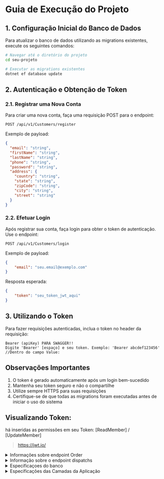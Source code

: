 # Guia de Execução do Projeto

## 1. Configuração Inicial do Banco de Dados

Para atualizar o banco de dados utilizando as migrations existentes, execute os seguintes comandos:

```bash
# Navegar até o diretório do projeto
cd seu-projeto

# Executar as migrations existentes
dotnet ef database update
```

## 2. Autenticação e Obtenção de Token

### 2.1. Registrar uma Nova Conta

Para criar uma nova conta, faça uma requisição POST para o endpoint:

```http
POST /api/v1/Customers/register
```

Exemplo de payload:
```json
{
  "email": "string",
  "firstName": "string",
  "lastName": "string",
  "phone": "string",
  "password": "string",
  "address": {
    "country": "string",
    "state": "string",
    "zipCode": "string",
    "city": "string",
    "street": "string"
  }
}
```

### 2.2. Efetuar Login

Após registrar sua conta, faça login para obter o token de autenticação. Use o endpoint:

```http
POST /api/v1/Customers/login
```

Exemplo de payload:
```json
{
    "email": "seu.email@exemplo.com"
}
```

Resposta esperada:
```json
{
    "token": "seu_token_jwt_aqui"
}
```

## 3. Utilizando o Token

Para fazer requisições autenticadas, inclua o token no header da requisição:

```http
Bearer (apiKey) PARA SWAGGER!!
Digite 'Bearer' [espaço] e seu token. Exemplo: 'Bearer abcdef123456'
//Dentro do campo Value:
```

## Observações Importantes

1. O token é gerado automaticamente após um login bem-sucedido
2. Mantenha seu token seguro e não o compartilhe
3. Utilize sempre HTTPS para suas requisições
4. Certifique-se de que todas as migrations foram executadas antes de iniciar o uso do sistema

## Visualizando Token:
há inseridas as permissões em seu Token: [ReadMember] / [UpdateMember]
> https://jwt.io/

<details>
  <summary>Informações sobre endpoint Order</summary>

# Documentação dos Endpoints de Orders (Pedidos)

## Visão Geral
O endpoint Orders fornece operações completas de gerenciamento de pedidos no sistema Frenet.Logistic, permitindo criar, visualizar, atualizar status e excluir pedidos. Estes endpoints seguem o ciclo de vida de um pedido desde o processamento inicial até a entrega ou cancelamento.

## Endpoints Disponíveis

### 1. Listar Todos os Pedidos
**GET** `/api/v1/Orders`

Este endpoint retorna uma lista de todos os pedidos cadastrados no sistema.

**Resposta de Sucesso (200 OK):**
```json
[
  {
    "id": "3fa85f64-5717-4562-b3fc-2c963f66afa6",
    "dispatchId": "3fa85f64-5717-4562-b3fc-2c963f66afa6",
    "customerId": "3fa85f64-5717-4562-b3fc-2c963f66afa6",
    "status": "Processing",
    "createdOn": "2023-05-18T10:30:00Z",
    "shippingName": "PAC",
    "shippingPrice": "15.90"
  },
  // ...outros pedidos
]
```

### 2. Buscar Pedido por ID
**GET** `/api/v1/Orders/{id}`

Este endpoint retorna os detalhes de um pedido específico pelo seu ID.

**Resposta de Sucesso (200 OK):**
```json
{
  "id": "3fa85f64-5717-4562-b3fc-2c963f66afa6",
  "dispatchId": "3fa85f64-5717-4562-b3fc-2c963f66afa6",
  "customerId": "3fa85f64-5717-4562-b3fc-2c963f66afa6",
  "zipCodeFrom": "04001-000",
  "zipCodeTo": "01310-200",
  "createdOnUtc": "2023-05-18T10:30:00Z",
  "status": "Processing",
  "shippingName": "PAC",
  "shippingPrice": "15.90"
}
```

### 3. Processar Pedido
**POST** `/api/v1/Orders/process`

Este endpoint cria um novo pedido no sistema, iniciando seu ciclo de vida no status "Processing".

**Corpo da Requisição:**
```json
{
  "dispatchId": "3fa85f64-5717-4562-b3fc-2c963f66afa6",
  "customerId": "3fa85f64-5717-4562-b3fc-2c963f66afa6"
}
```

**Resposta de Sucesso (200 OK):**
```json
"3fa85f64-5717-4562-b3fc-2c963f66afa6"  // ID do pedido criado
```

### 4. Confirmar Pedido
**PUT** `/api/v1/Orders/confirm/{id}`

Este endpoint atualiza o status de um pedido para "Shipped" (Enviado).

**Resposta de Sucesso (200 OK):**
```json
{
  "isSuccess": true
}
```

### 5. Completar Pedido
**PUT** `/api/v1/Orders/complete/{id}`

Este endpoint atualiza o status de um pedido para "Delivered" (Entregue).

**Resposta de Sucesso (200 OK):**
```json
{
  "isSuccess": true
}
```

### 6. Cancelar Pedido
**PUT** `/api/v1/Orders/cancel/{id}`

Este endpoint atualiza o status de um pedido para "Cancelled" (Cancelado).

**Resposta de Sucesso (200 OK):**
```json
{
  "isSuccess": true
}
```

### 7. Excluir Pedido
**DELETE** `/api/v1/Orders/{id}`

Este endpoint exclui um pedido do sistema. Requer a permissão ReadMember.

**Resposta de Sucesso (200 OK):**
```json
{
  "isSuccess": true
}
```

## Ciclo de Vida de um Pedido
Os pedidos no sistema Frenet.Logistic seguem um ciclo de vida específico:

1. **Processing**: Estado inicial após a criação do pedido
2. **Shipped**: Pedido confirmado e enviado
3. **Delivered**: Pedido entregue ao destinatário
4. **Cancelled**: Pedido cancelado

As transições de estado seguem regras estritas:
- Um pedido só pode ser confirmado se estiver no estado "Processing"
- Um pedido só pode ser completado se estiver no estado "Shipped"
- Um pedido pode ser cancelado se ainda não estiver no estado "Delivered"

## Autenticação e Autorização
- A maioria dos endpoints está disponível para usuários autenticados
- A exclusão de pedidos requer a permissão específica ReadMember
- Para fazer requisições autenticadas, inclua o token JWT no header como: `Bearer <seu_token_jwt>`

## Integração com Outros Componentes
- Os pedidos estão associados a despachos (Dispatch) e clientes (Customer)
- O cálculo de preço de frete é realizado automaticamente através do ShippingPriceService
- As datas relevantes (criação, envio, entrega, cancelamento) são registradas automaticamente em cada transição de estado

## Possíveis Códigos de Erro
| Código | Descrição |
|--------|-----------|
| 400 | Bad Request: Dados inválidos ou transição de estado não permitida |
| 404 | Not Found: Pedido não encontrado |
| 401 | Unauthorized: Token de autenticação ausente ou inválido |

</details>

<details>
  <summary>Informação sobre o endpoint dispatchs</summary>


# Documentação do Endpoint Dispatchs

## Visão Geral
O endpoint Dispatchs fornece acesso aos dados de despachos disponíveis no sistema. Estes despachos contêm parâmetros físicos de pacotes que são utilizados para o cálculo de frete via API externa (MelhorEnvio) durante o processamento de pedidos.

## Endpoints Disponíveis

### 1. Listar Todos os Despachos

**GET** `/api/v1/Dispatchs`

Este endpoint retorna uma lista de todos os despachos cadastrados no sistema, incluindo suas dimensões e peso.

**Resposta de Sucesso (200 OK):**
```json
[
  {
    "id": "3fa85f64-5717-4562-b3fc-2c963f66afa6",
    "weight": 4.723,
    "height": 20,
    "width": 79,
    "length": 1
  },
  // ...outros despachos
]
```

### 2. Buscar Despacho por ID

**GET** `/api/v1/Dispatchs/{id}`

Este endpoint retorna os detalhes de um despacho específico pelo seu ID.

**Resposta de Sucesso (200 OK):**
```json
[
  {
    "id": "3fa85f64-5717-4562-b3fc-2c963f66afa6",
    "package": {
      "weight": 4.723,
      "height": 20,
      "width": 79,
      "length": 1
    }
  }
]
```

## Dados de Exemplo
O sistema utiliza a biblioteca Bogus para gerar automaticamente dados de despacho realistas que são carregados no banco de dados quando a aplicação é iniciada. Esta funcionalidade é implementada na classe `Seeding.cs`.

**Características dos Dados Gerados:**
- **Quantidade:** 10 despachos são gerados automaticamente
- **Dimensões:**
  - Altura: entre 1 e 105 cm
  - Largura: entre 1 e 105 cm
  - Comprimento: entre 1 e 105 cm
  - Soma das dimensões: limitada a 200 cm (restrição comum de transportadoras)
- **Peso:** entre 0.1 e 30.0 kg
- **Data de último despacho:** gerada aleatoriamente no último ano

## Uso no Cálculo de Frete
Os dados de despachos são utilizados pelo `ShippingPriceService` para calcular o preço do frete no momento da criação de um pedido. O serviço:

1. Recebe um objeto Dispatch selecionado pelo usuário
2. Obtém os CEPs de origem e destino (objeto ZipCode)
3. Realiza uma chamada à API externa MelhorEnvio para calcular o frete
4. Retorna detalhes do frete como o custo e o nome do serviço

Este processo ocorre automaticamente durante o fluxo de criação de pedidos, onde o preço do frete é calculado e associado ao pedido antes de sua finalização.

## Notas Importantes
- Os dados de despacho são essenciais para o cálculo preciso do frete
- A população automática do banco garante que o sistema sempre tenha opções de despacho disponíveis
- Para ambientes de produção, recomenda-se revisar e possivelmente ajustar os dados gerados automaticamente

---

  
</details>


<details>
  <summary>Especificaçoes do banco</summary>
  
## 1. Configuração Inicial do Banco de Dados

Para atualizar o banco de dados utilizando as migrations existentes, execute os seguintes comandos:

```bash
# Navegar até o diretório do projeto
cd seu-projeto

# Executar as migrations existentes
dotnet ef database update
```

## 2. Estrutura do Banco de Dados

O sistema utiliza as seguintes tabelas:

### Customers (Clientes)
| Campo | Tipo | Restrições |
|-------|------|------------|
| id | uniqueidentifier | Primary Key |
| first_name | nvarchar(200) | Not Null |
| last_name | nvarchar(200) | Not Null |
| email | nvarchar(450) | Not Null |
| address_country | nvarchar(max) | Not Null |
| address_state | nvarchar(max) | Not Null |
| address_zip_code | nvarchar(max) | Not Null |
| address_city | nvarchar(max) | Not Null |
| address_street | nvarchar(max) | Not Null |
| phone | nvarchar(15) | Not Null |

### Dispatchs (Despachos) 
| Campo | Tipo | Restrições |
|-------|------|------------|
| id | uniqueidentifier | Primary Key |
| last_dispatch_on_utc | datetime2 | Nullable |
| package_weight | float | Not Null |
| package_height | int | Not Null |
| package_width | int | Not Null |
| package_length | int | Not Null |

```html
O Banco Dispatchs é responsável por armazenar os dados de medidas e peso, que são parâmetros essenciais para a API que calcula o frete.
```

### Orders (Pedidos)
| Campo | Tipo | Restrições |
|-------|------|------------|
| id | uniqueidentifier | Primary Key |
| dispatch_id | uniqueidentifier | Foreign Key |
| customer_id | uniqueidentifier | Foreign Key |
| zip_code_from | nvarchar(max) | Not Null |
| zip_code_to | nvarchar(max) | Not Null |
| created_on_utc | datetime2 | Not Null |
| processing_on_utc | datetime2 | Not Null |
| shipped_on_utc | datetime2 | Not Null |
| delivered_on_utc | datetime2 | Not Null |
| cancelled_on_utc | datetime2 | Not Null |
| status | int | Not Null |
| shipping_name | nvarchar(100) | Nullable |
| shipping_price | nvarchar(100) | Nullable |

### Permissions (Permissões)
| Campo | Tipo | Restrições |
|-------|------|------------|
| id | int | Primary Key, Identity |
| name | nvarchar(max) | Not Null |

### Roles (Funções)
| Campo | Tipo | Restrições |
|-------|------|------------|
| id | int | Primary Key, Identity |
| name | nvarchar(max) | Not Null |

### Tabelas de Relacionamento

#### customer_role
| Campo | Tipo | Restrições |
|-------|------|------------|
| customers_id | uniqueidentifier | Primary Key, Foreign Key |
| roles_id | int | Primary Key, Foreign Key |

#### role_permission
| Campo | Tipo | Restrições |
|-------|------|------------|
| role_id | int | Primary Key, Foreign Key |
| permission_id | int | Primary Key, Foreign Key |

### Relações entre Tabelas

- **Orders → Customers**: Cada pedido está vinculado a um cliente
- **Orders → Dispatchs**: Cada pedido está vinculado a um despacho
- **customer_role**: Relacionamento N:N entre Customers e Roles
- **role_permission**: Relacionamento N:N entre Roles e Permissions

</details>

<details>
  <summary>Especificações das Camadas da Aplicação</summary>

# Frenet.Logistic.Api
A camada de API está organizada da seguinte forma:

```bash
Frenet.Logistic.API/
├── Controllers/                # Controladores REST organizados por domínio
│   ├── Customers/              # Endpoints relacionados a clientes
│   ├── Dispatches/             # Endpoints relacionados a despachos
│   └── Orders/                 # Endpoints relacionados a pedidos
├── Extensions/                 # Classes de extensão para configuração da aplicação
│   ├── ApplicationBuilder.cs   # Configurações do pipeline da aplicação
│   └── Seeding.cs              # Dados de inicialização para o ambiente de desenvolvimento
├── Middleware/                 # Middleware personalizado para processamento de requisições
│   ├── ExceptionHandlingMiddleware.cs    # Tratamento global de exceções
│   └── RequestContextLoggingMiddleware.cs  # Logging de contexto de requisições
├── OpenApi/                    # Configurações para documentação da API
│   └── SettingsSwagger.cs      # Configuração do Swagger/OpenAPI
├── Properties/                 # Configurações específicas da aplicação
├── Program.cs                  # Ponto de entrada da aplicação
└── appsettings.json            # Arquivo de configuração
```

<details>
  <summary>Funcionalidades Principais | Frenet.Logistic.API</summary>
  
  ## Middleware de Tratamento de Exceções
  O `ExceptionHandlingMiddleware` intercepta exceções lançadas durante o processamento de requisições e as transforma em respostas HTTP estruturadas:
  
  - Exceções de validação são transformadas em respostas **400 Bad Request**
  - Exceções não tratadas são transformadas em respostas **500 Internal Server Error**
  - Todas as exceções são registradas para fins de diagnóstico
  - As mensagens de erro são formatadas como um objeto `ProblemDetails` padrão
  
  ## Documentação OpenAPI
  A API é documentada usando o padrão OpenAPI através da configuração em `SettingsSwagger`:
  
  - Suporte a versionamento de API
  - Informações detalhadas sobre endpoints, parâmetros e respostas
  - Configuração de autenticação JWT para endpoints protegidos
  - Inclusão de comentários XML dos arquivos de código
  
  ## Segurança e Autenticação
  A API utiliza autenticação JWT (JSON Web Tokens) para proteger os endpoints:
  
  - Configuração de Bearer Token através do middleware de autenticação
  - Esquema de segurança documentado no Swagger para testes interativos
  - Suporte a autorização baseada em permissões
  
  ## Inicialização de Dados
  O `Seeding` fornece dados de exemplo para o ambiente de desenvolvimento:
  
  - Geração de dados realistas usando a biblioteca Bogus
  - Populamento inicial das tabelas de despacho com dimensões e pesos aleatórios
  - Inserção direta no banco de dados usando Dapper para melhor performance
  
  ## Configuração da Aplicação
  O `ApplicationBuilder` oferece métodos de extensão para configurar o pipeline de requisições HTTP:
  
  - `ApplyMigrations()`: Aplica migrações pendentes ao banco de dados
  - `UseCustomExceptionHandler()`: Adiciona o middleware de tratamento de exceções
  - Comentado: `UseRequestContextLogging()`: Para logging de contexto das requisições
  
  ## Versionamento da API
  A API suporta versionamento através de segmentos de URL (`v1`, `v2`, etc.):
  
  - Configuração centralizada do versionamento
  - Documentação diferenciada para cada versão
  - Indicação de versões obsoletas na documentação
</details>

# Frenet.Logistic.Application

A camada de Aplicação do projeto Frenet.Logistic atua como intermediária entre a camada de API e o Domínio, implementando os casos de uso da aplicação. Esta camada segue os princípios de Clean Architecture e utiliza o padrão CQRS (Command Query Responsibility Segregation) através do MediatR para separar operações de leitura e escrita.

```bash
Frenet.Logistic.Application/
├── Abstractions/              # Interfaces e abstrações
│   ├── Behaviors/             # Comportamentos do pipeline do MediatR
│   ├── Clock/                 # Abstrações relacionadas a tempo
│   ├── DataFactory/           # Factory para acesso a dados
│   ├── Email/                 # Serviços de e-mail
│   ├── Messaging/             # Interfaces para CQRS
├── Authentication/            # Serviços de autenticação
│   ├── IJwtProvider.cs        # Interface para geração de tokens JWT
├── Customers/                 # Casos de uso relacionados a clientes
│   ├── GetCustomerById/       # Consulta para obter cliente por ID
│   ├── LoginCustomer/         # Comando para autenticação de cliente
│   ├── RegisterCustomer/      # Comando para registro de cliente
├── Dispatchs/                 # Casos de uso relacionados a despachos
│   ├── GetAllDispatchs/       # Consulta para obter todos os despachos
│   ├── SearchDispatchs/       # Consulta para buscar despachos por critérios
├── Exceptions/                # Exceções específicas da aplicação
├── Extensions/                # Classes de extensão
├── Orders/                    # Casos de uso relacionados a pedidos
│   ├── CancelOrder/           # Comando para cancelar pedido
│   └── ...                    # Outros comandos e consultas
└── DependencyInjection.cs     # Configuração de injeção de dependência
```

<details>
    <summary>Componentes Principais</summary>

## Padrão CQRS
O projeto implementa o padrão CQRS através dos seguintes componentes:

- **Comandos**: Operações que modificam o estado do sistema, retornando `Result<T>` ou `Result`
- **Consultas**: Operações somente leitura que retornam dados, retornando `Result<T>`
- **Manipuladores**: Classes responsáveis por processar comandos e consultas

Exemplo de um comando:
```csharp
public sealed record RegisterCustomerCommand(
    string Email, 
    string FirstName,
    string LastName,
    string Phone,
    string Password,
    Address Address) : ICommand<Guid>;
```

Exemplo de uma consulta:
```csharp
public sealed record GetAllDispatchsQuery() : IQuery<IReadOnlyList<GetAllDispatchsResponse>>;
```

## Pipeline de Comportamentos

O projeto utiliza o conceito de Behaviors do MediatR para implementar funcionalidades transversais:

- **ValidationBehavior**: Valida comandos e consultas usando FluentValidation antes da execução
- **LoggingBehavior**: Registra logs de entrada e saída para cada comando e consulta

Estes comportamentos são registrados no pipeline do MediatR no arquivo `DependencyInjection.cs`:

```csharp
services.AddMediatR(configuration =>
{
    configuration.RegisterServicesFromAssembly(typeof(DependencyInjection).Assembly);
    configuration.AddOpenBehavior(typeof(LoggingBehavior<,>));
    configuration.AddOpenBehavior(typeof(ValidationBehavior<,>));
});
```

## Validação de Dados

A validação é implementada usando FluentValidation e integrada através do `ValidationBehavior`:

- O `ValidationBehavior` intercepta as requisições.
- Executa todas as validações aplicáveis ao tipo de requisição.
- Se encontrar erros, lança uma `ValidationException` com a lista de erros.
- A exceção é capturada na camada de API e transformada em uma resposta HTTP 400.

## Autenticação

A camada de aplicação define contratos para autenticação:

- **IJwtProvider**: Interface para geração de tokens JWT.
- **LoginCustomerCommand/Handler**: Implementa a lógica de autenticação.

## DTOs e Mapeamentos

A camada define DTOs (Data Transfer Objects) para comunicação entre as camadas:

- **Command/Query**: Dados de entrada para os casos de uso.
- **Response**: Dados de saída retornados para a camada de API.

### Exemplo:
```csharp
public sealed class DispatchResponse
{
    public Guid Id { get; init; }
    public PackageParamsResponse Package { get; set; }
}
```

## Tratamento de Erros e Resultados

A camada utiliza o tipo `Result<T>` do domínio para encapsular resultados e erros:

- **Sucesso**: `Result.Success(value)`
- **Falha**: `Result.Failure<T>(error)`

Este padrão permite o tratamento de erros de forma elegante sem uso excessivo de exceções.

## Casos de Uso Principais

### Clientes
- **RegisterCustomer**: Registra um novo cliente no sistema
- **LoginCustomer**: Autentica um cliente e retorna um token JWT
- **GetCustomerById**: Obtém detalhes de um cliente por ID

### Despachos
- **GetAllDispatchs**: Lista todos os despachos disponíveis
- **SearchDispatchs**: Busca despachos com base em critérios específicos

### Pedidos
- **CancelOrder**: Cancela um pedido existente
- **CompleteOrder**: Marca um pedido como concluído

### Tecnologias Utilizadas
- **MediatR**: Para implementação do padrão CQRS e Mediator
- **FluentValidation**: Para validação de dados de entrada
- **Dapper**: Para consultas SQL otimizadas em algumas operações
- **JWT**: Para autenticação baseada em tokens

### Integração com Outras Camadas
- **API**: Recebe requisições HTTP e as traduz em comandos/consultas
- **Domínio**: Contém as regras de negócio e entidades
- **Infraestrutura**: Implementa interfaces definidas na aplicação

Esta arquitetura garante uma separação clara de responsabilidades e facilita a manutenção e testabilidade do sistema.
</details>

# Frenet.Logistic.Domain

A camada de domínio do projeto Frenet.Logistic implementa os conceitos centrais do negócio e contém as regras mais importantes da aplicação, seguindo os princípios da Arquitetura Limpa (Clean Architecture) e do Domain-Driven Design (DDD), Dominio Rico!

```bash
Frenet.Logistic.Domain/
├── Abstractions/           # Classes e interfaces base
│   ├── Entity.cs           # Classe base para entidades
│   ├── Error.cs            # Representação de erros de domínio
│   ├── IDomainEvent.cs     # Interface para eventos de domínio
│   ├── IUnitOfWork.cs      # Abstração para transações atômicas
│   └── Result.cs           # Padrão para encapsulamento de resultados
├── Customers/              # Agregado de Cliente
│   ├── Address.cs          # Objeto de valor para endereço
│   ├── Customer.cs         # Entidade raiz do agregado
│   ├── CustomerErrors.cs   # Erros específicos de cliente
│   ├── Email.cs            # Objeto de valor para email
│   ├── FirstName.cs        # Objeto de valor para nome
│   ├── ICustomerRepository.cs  # Interface de repositório
│   ├── LastName.cs         # Objeto de valor para sobrenome
│   ├── Permission.cs       # Objeto de valor para permissões
│   ├── Phone.cs            # Objeto de valor para telefone
│   ├── Role.cs             # Entidade para função/papel
│   └── RolePermission.cs   # Relação entre função e permissão
├── Dispatchs/              # Agregado de Despacho
│   ├── Dispatch.cs         # Entidade raiz do agregado
│   ├── IDispatchRepository.cs  # Interface de repositório
│   └── PackageParams.cs    # Objeto de valor para parâmetros do pacote
├── Enums/                  # Enumerações do sistema
│   └── Permission.cs       # Enumeração de permissões
├── Orders/                 # Agregado de Pedido
│   ├── IOrderRepository.cs # Interface de repositório
│   ├── Order.cs            # Entidade raiz do agregado
│   ├── OrderErrors.cs      # Erros específicos de pedido
│   └── ShippingPriceService.cs  # Serviço de cálculo de frete
└── Shared/                 # Componentes compartilhados
    └── Enumeration.cs      # Implementação de Smart Enum
```

<details>
  <summary>Componentes Principais</summary>

## Abstrações Fundamentais

### Entity
A classe abstrata `Entity` serve como base para todas as entidades do domínio, fornecendo:
- Identificação única através de um GUID
- Sistema de eventos de domínio integrado
- Métodos para adicionar, listar e limpar eventos

### Error
A classe `Error` representa erros de domínio de forma estruturada e consistente:
- Código de erro para identificação única
- Mensagem de erro descritiva
- Métodos para comparação e erros comuns pré-definidos

### Result Pattern
O tipo `Result<T>` implementa o padrão de resultado para encapsular o resultado de operações de domínio:
- Representa claramente sucesso ou falha
- Carrega um valor em caso de sucesso
- Carrega um erro estruturado em caso de falha
- Evita o uso excessivo de exceções para controle de fluxo

### Eventos de Domínio
A interface `IDomainEvent` define a estrutura para eventos de domínio, que permitem:
- Comunicação assíncrona entre agregados
- Desacoplamento entre componentes do sistema
- Extensibilidade para aspectos como auditoria e notificações

## Agregados e Entidades

### Customer (Cliente)
O agregado `Customer` representa um cliente no sistema, contendo:
- Informações pessoais (nome, sobrenome, email, telefone)
- Endereço completo
- Hash de senha para autenticação
- Métodos para atualização de dados

Objetos de valor associados:
- **FirstName**: Validação e formatação do nome
- **LastName**: Validação e formatação do sobrenome
- **Email**: Validação de formato e unicidade
- **Phone**: Validação e formatação de número telefônico
- **Address**: Estrutura completa de endereço

### Order (Pedido)
O agregado `Order` representa um pedido de envio no sistema:
- Referência ao cliente e ao despacho associados
- Valor monetário do pedido
- Status atual (processando, enviado, entregue, cancelado)
- Datas de criação, envio e entrega
- Métodos de transição de estado com validações de negócio

O ciclo de vida de um pedido segue regras estritas:
- Um pedido começa no status "Processando"
- Pode ser confirmado, passando para "Enviado"
- Pode ser completado, passando para "Entregue"
- Pode ser cancelado, se ainda não estiver entregue
- Transições inválidas resultam em erros de domínio

### Dispatch (Despacho)
O agregado `Dispatch` representa um despacho de pacote:
- Parâmetros físicos do pacote (altura, largura, comprimento, peso)
- Data do último despacho (opcional)
- Métodos para atualização de parâmetros ou data

## Objetos de Valor

### PackageParams
Encapsula os parâmetros físicos de um pacote:
- Altura (em centímetros)
- Largura (em centímetros)
- Comprimento (em centímetros)
- Peso (em quilogramas)
- Validações para garantir valores positivos

### Address
Representa um endereço completo e válido:
- Rua/logradouro
- Cidade
- Estado
- CEP/Código postal
- País
- Validações para garantir campos não vazios

## Serviços de Domínio

### ShippingPriceService
Serviço responsável pelo cálculo de preços de frete:
- Integra-se com serviço externo para obter cotações
- Recebe parâmetros do pacote e endereços de origem/destino
- Retorna valor monetário do frete, com tratamento de erros
- Uso da api externa: https://melhorenvio.com.br/

## Interfaces de Repositório
Cada agregado define sua própria interface de repositório:

### ICustomerRepository
- Busca por ID ou email
- Adiciona novos clientes
- Atualiza clientes existentes

### IOrderRepository
- Busca por ID
- Lista pedidos por cliente
- Adiciona e atualiza pedidos

### IDispatchRepository
- Busca por ID
- Lista todos os despachos disponíveis
- Adiciona e atualiza despachos

## Smart Enum
O padrão Smart Enum é implementado para enumerações ricas:
- Permite valores enumerados com comportamento e propriedades adicionais
- Suporta busca por ID ou nome
- Facilita a listagem de todos os valores possíveis

## Classes de Erro
O domínio define erros específicos para cada contexto:

### OrderErrors
- **NotFound**: Pedido não encontrado
- **NotProcessing**: Pedido não está em processamento
- **NotShipped**: Pedido não foi enviado
- **AlreadyDelivered**: Pedido já foi entregue
- **AlreadyCancelled**: Pedido já foi cancelado
- **Cancelled**: Pedido foi cancelado

### CustomerErrors
- **NotFound**: Cliente não encontrado
- **DuplicateEmail**: Email já cadastrado
- **InvalidCredentials**: Credenciais inválidas

## Princípios e Padrões Aplicados
A camada de domínio implementa diversos princípios e padrões:
- **Entidades Ricas**: Encapsulam comportamento e regras, não apenas dados
- **Objetos de Valor Imutáveis**: Representam conceitos sem identidade própria
- **Agregados**: Definem limites de consistência transacional
- **Factory Methods**: Encapsulam a criação de entidades complexas
- **Especificações**: Encapsulam regras de validação ou seleção
- **Result Pattern**: Tratamento explícito de erros sem exceções
- **Eventos de Domínio**: Comunicação desacoplada entre agregados

# Fluxos de Negócio Principais

## Processamento de Pedido
1. Cliente solicita um envio
2. Sistema calcula preço de frete usando o serviço de preços
3. Cria um novo pedido no estado "Processing"
4. Emite evento de domínio para notificação

## Confirmação de Pedido
1. Pedido é confirmado e passa para o estado "Shipped"
2. A data de envio é registrada
3. Evento de domínio sinaliza a mudança de status

## Entrega de Pedido
1. Pedido é marcado como entregue ("Delivered")
2. A data de entrega é registrada
3. Evento de domínio registra a conclusão do pedido

## Cancelamento de Pedido
1. Pedido é cancelado (se ainda não entregue)
2. Status muda para "Cancelled"
3. Evento de domínio notifica sobre o cancelamento
</details>

# Estrutura do Projeto Frenet.Logistic.Infrastructure

## Diretórios e Arquivos

```
Frenet.Logistic.Infrastructure/
├── Authentication/              # Implementação de autenticação e autorização
│   ├── CustomClaims.cs          # Claims personalizadas para JWT
│   ├── HasPermission.cs         # Atributo para verificação de permissões
│   ├── IPermissionService.cs    # Interface do serviço de permissões
│   ├── JwtBearerOptionsSetup.cs # Configuração do JWT Bearer
│   ├── JwtOptions.cs            # Opções de configuração do JWT
│   ├── JwtOptionsSetup.cs       # Setup das opções do JWT
│   ├── JwtProvider.cs           # Provedor de tokens JWT
│   ├── Permission.cs            # Enumeração de permissões
│   ├── PermissionAuthorizationHandler.cs # Handler para autorização baseada em permissões
│   ├── PermissionAuthorizationPolicyProvider.cs # Provedor de políticas de autorização
│   ├── PermissionRequirement.cs # Requisito de permissão para autorização
│   └── PermissionService.cs     # Serviço de gerenciamento de permissões
├── Clock/                      # Implementações relacionadas a tempo/data
│   └── DateTimeProvider.cs     # Provedor de data/hora do sistema
├── Constants/                  # Constantes da aplicação
│   └── Tables.cs               # Nomes de tabelas do banco de dados
├── Data/                       # Componentes de acesso a dados
│   ├── DateHandler.cs          # Manipulador de datas para Dapper
│   └── SqlConnectionFactory.cs # Fábrica de conexões SQL
├── Email/                      # Implementações de serviços de email
├── Migrations/                 # Migrações do Entity Framework Core
│   ├── 20250330002153_Initial.cs # Migração inicial do banco de dados
│   └── ContextModelSnapshot.cs   # Snapshot do modelo de banco de dados
├── Repositories/               # Implementações dos repositórios
│   ├── CustomerRepository.cs   # Repositório de clientes
│   ├── DispatchRepository.cs   # Repositório de despachos
│   ├── OrderRepository.cs      # Repositório de pedidos
│   └── Repository.cs           # Classe base para repositórios
├── Settings/                   # Configurações do Entity Framework Core
│   └── OrderSetting.cs         # Configuração da entidade Order
├── Context.cs                  # Contexto do Entity Framework Core
├── DependencyInjection.cs      # Configuração da injeção de dependências
└── Frenet.Logistic.Infrastructure.csproj # Arquivo de projeto
```

<details>
  <summary>Descrição das Funcionalidades</summary>
  
### Authentication

Implementa toda a lógica de autenticação e autorização usando JWT (JSON Web Tokens):

- **JwtProvider**: Gera tokens JWT para usuários autenticados
- **Permission**: Define níveis de permissão como ReadMember, UpdateMember
- **PermissionService**: Gerencia a verificação de permissões de usuários
- **Authorization Handlers**: Configuram políticas de autorização baseadas em permissões

### Clock

Contém abstrações relacionadas a tempo e data:

- **DateTimeProvider**: Implementação para fornecer data e hora do sistema

### Constants

Armazena constantes utilizadas pela aplicação:

- **Tables**: Nomes das tabelas utilizadas no banco de dados

### Data

Contém componentes para acesso a dados:

- **SqlConnectionFactory**: Cria conexões com o banco de dados SQL Server
- **DateHandler**: Manipula conversões de datas para o Dapper

### Migrations

Migrações do Entity Framework Core para criar e atualizar o banco de dados:

- **Initial**: Migração inicial que cria todas as tabelas do sistema
  - Inclui setup para tabelas de Customer, Dispatch, Order, Role, Permission

### Repositories

Implementa os repositórios definidos na camada de domínio:

- **Repository**: Base genérica para todos os repositórios
- **CustomerRepository**: Operações específicas para clientes
- **DispatchRepository**: Operações específicas para despachos
- **OrderRepository**: Operações específicas para pedidos

### Settings

Contém configurações de mapeamento do Entity Framework Core:

- **OrderSetting**: Configuração do mapeamento entidade-tabela para Order

### Context.cs

Contexto principal do Entity Framework Core que:

- Implementa IUnitOfWork para garantir transações atômicas
- Configura o mapeamento entre entidades e tabelas
- Gerencia a publicação de eventos de domínio

### DependencyInjection.cs

Configura a injeção de dependências para todos os serviços da camada de infraestrutura:

- Registra repositórios
- Configura autenticação JWT
- Configura acesso a dados
- Registra serviços de sistema
</details>

</details>
